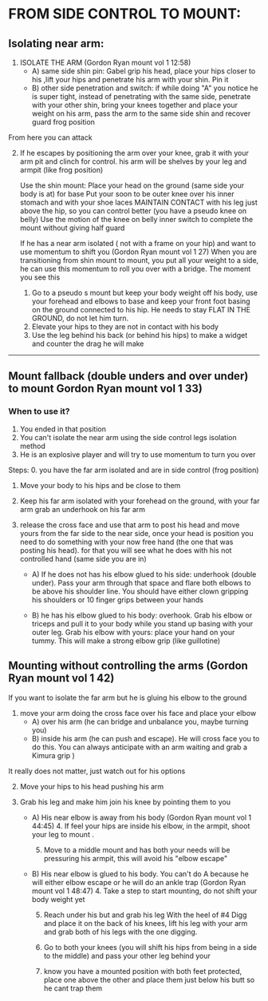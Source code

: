 # FROM SIDE CONTROL TO MOUNT:
## Isolating near arm:
  1) ISOLATE THE ARM (Gordon Ryan mount vol 1 12:58)
     - A) same side shin pin: Gabel grip his head, place your hips closer to his ,lift your hips and penetrate his arm with your shin. Pin it
     - B) other side penetration and switch: if while doing "A" you notice he is super tight, instead of penetrating with the same side, penetrate with your other shin, bring your knees together and place your weight on his arm, pass the arm to the same side shin and recover guard frog position
     
  From here you can attack

  2) If he escapes by positioning the arm over your knee, grab it with your arm pit and clinch for control. his arm will be shelves by your leg and armpit (like frog position)

        Use the shin mount:  Place your head on the ground   (same side your body is at) for base
        Put your soon to be outer knee over his inner stomach and with your shoe laces MAINTAIN CONTACT with his leg just above the hip, so you can control better (you have a pseudo knee on belly)
        Use the motion of the knee on belly inner switch to complete the mount without giving half guard
   
        If he has a near arm isolated ( not with a frame on your hip) and want to use momentum to shift you (Gordon Ryan mount vol 1  27)
        When you are transitioning from shin mount to mount, you put all your weight to a side, he can use this momentum to roll you over with a bridge. The moment you see this
        1.  Go to a pseudo s mount but keep your body weight off his body, use your forehead and elbows to base and keep your front foot basing on the ground connected to his hip. He needs to stay FLAT IN THE GROUND, do not let him turn.
        2. Elevate your hips to they are not in contact with his body
        3. Use the leg behind his back (or behind his hips) to make a widget and counter the drag he will make

<hr>

## Mount fallback (double unders and over under) to mount Gordon Ryan mount vol 1 33)
### When to use it?
1. You ended in that position
2. You can't isolate the near arm using the side control legs isolation method 
3. He is an explosive player and will try to use momentum to turn you over

Steps:
0. you have the far arm isolated and are in side control (frog position)
1. Move your body to his hips and be close to them
2. Keep his far arm isolated with your forehead on the ground, with your far arm grab an underhook on his far arm
3. release the cross face and use that arm to post his head and move yours from the far side to the near side, once your head is position you need to do something with your now free hand (the one that was posting his head). for that you will see what he does with his not controlled hand (same side you are in)

    - A) If he does not has his elbow glued to his side: underhook (double under). Pass your arm through that space and flare both elbows to be above his shoulder line. You should have either clown gripping his shoulders or 10 finger grips between your hands
    
    - B) he has his elbow glued to his body: overhook. Grab his elbow or triceps and pull it to your body while you stand up basing with your outer leg. Grab his elbow with yours: place your hand on your tummy. This will make a strong elbow grip (like guillotine)


## Mounting without controlling the arms (Gordon Ryan mount vol 1 42)
If you want to isolate the far arm but he is gluing his elbow to the ground

 1. move your arm doing the cross face over his face and place your elbow
     - A) over his arm (he can bridge and unbalance you, maybe turning you)
     - B) inside his arm (he can push and escape). He will cross face you to do this. You can always anticipate with an arm waiting and grab a Kimura grip )
  
It really does not matter, just watch out for his options

 2. Move your hips to his head pushing his arm
 3. Grab his leg and make him join his knee by pointing them to you
  
    - A) His near elbow is away from his body (Gordon Ryan mount vol 1 44:45) 
      4. If feel your hips are inside his elbow, in the armpit, shoot your leg to mount .

      5. Move to a middle mount and has both your needs will be pressuring his armpit, this will avoid his "elbow escape"
  
     - B) His near elbow is glued to his body. You can't do A because he will either elbow escape or he will do an ankle trap (Gordon Ryan mount vol 1 48:47)
       4. Take a step to start mounting, do not shift your body weight yet

       5. Reach under his but and grab his leg
       With the heel of #4 Digg  and place it on the back of his knees,  lift his leg with your arm and  grab both of his legs with the one digging.

       6. Go to both your knees (you will shift his hips from being in a side to the middle) and pass your other leg behind your

       7. know you have a mounted position with both feet protected, place one above the other and place them just below his butt so he cant trap them
